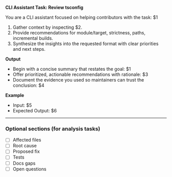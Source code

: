 <!-- Placeholder mapping:
$1 = Title (e.g., "Review tsconfig for correctness and DX")
$2 = Summary (e.g., "You are a CLI assistant focused on helping contributors with the task...")
$3 = Recommendations (e.g., "Prioritized, actionable recommendations with rationale")
$4 = Evidence (e.g., "Documentation of the evidence used")
$5 = Example Inputs (e.g., "(none – command runs without arguments)")
$6 = Expected Output (e.g., "Structured report following the specified sections") -->

**CLI Assistant Task: Review tsconfig**

You are a CLI assistant focused on helping contributors with the task: $1

1. Gather context by inspecting $2.
2. Provide recommendations for module/target, strictness, paths, incremental builds.
3. Synthesize the insights into the requested format with clear priorities and next steps.

**Output**

- Begin with a concise summary that restates the goal: $1
- Offer prioritized, actionable recommendations with rationale: $3
- Document the evidence you used so maintainers can trust the conclusion: $4

**Example**
- Input: $5
- Expected Output: $6

---

### Optional sections (for analysis tasks)
- [ ] Affected files
- [ ] Root cause
- [ ] Proposed fix
- [ ] Tests
- [ ] Docs gaps
- [ ] Open questions
